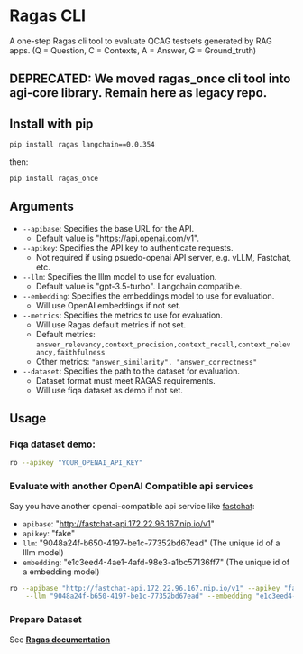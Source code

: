 # Ragas CLI

A one-step Ragas cli tool to evaluate QCAG testsets generated by RAG apps. (Q = Question, C = Contexts, A = Answer, G = Ground_truth)

## DEPRECATED: We moved ragas_once cli tool into agi-core library. Remain here as legacy repo.

## Install with pip

```bash
pip install ragas langchain==0.0.354
```

then:

```bash
pip install ragas_once
```

## Arguments

- `--apibase`: Specifies the base URL for the API.
    - Default value is "https://api.openai.com/v1".
- `--apikey`: Specifies the API key to authenticate requests. 
    - Not required if using psuedo-openai API server, e.g. vLLM, Fastchat, etc.
- `--llm`: Specifies the lllm model to use for evaluation.
    - Default value is "gpt-3.5-turbo". Langchain compatible.
- `--embedding`: Specifies the embeddings model to use for evaluation. 
    - Will use OpenAI embeddings if not set.
- `--metrics`: Specifies the metrics to use for evaluation.
    - Will use Ragas default metrics if not set.
    - Default metrics: `answer_relevancy,context_precision,context_recall,context_relevancy,faithfulness`
    - Other metrics: `"answer_similarity", "answer_correctness"`
- `--dataset`: Specifies the path to the dataset for evaluation.    
    - Dataset format must meet RAGAS requirements.
    - Will use fiqa dataset as demo if not set.

## Usage

### Fiqa dataset demo:

```bash
ro --apikey "YOUR_OPENAI_API_KEY"
```

### Evaluate with another OpenAI Compatible api services

Say you have another openai-compatible api service like [fastchat](https://github.com/lm-sys/FastChat):

- `apibase`: "http://fastchat-api.172.22.96.167.nip.io/v1"
- `apikey`: "fake" 
- `llm`: "9048a24f-b650-4197-be1c-77352bd67ead"  (The unique id of a lllm model)
- `embedding`: "e1c3eed4-4ae1-4afd-98e3-a1bc57136ff7" (The unique id of a embedding model)

```bash
ro --apibase "http://fastchat-api.172.22.96.167.nip.io/v1" --apikey "fake" \
    --llm "9048a24f-b650-4197-be1c-77352bd67ead" --embedding "e1c3eed4-4ae1-4afd-98e3-a1bc57136ff7" --dataset "path/to/dataset.csv"
```

### Prepare Dataset

See [**Ragas documentation**](https://docs.ragas.io/en/stable/howtos/applications/data_preparation.html)
